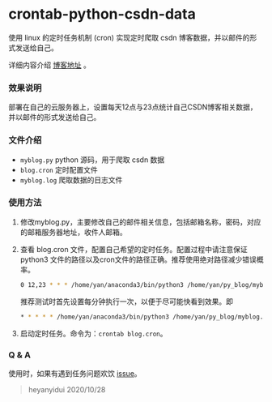 # crontab-python-csdn-data

使用 linux 的定时任务机制 (cron) 实现定时爬取 csdn 博客数据，并以邮件的形式发送给自己。

详细内容介绍 [博客地址](https://smileyan.blog.csdn.net/article/details/109312411) 。

### 效果说明

部署在自己的云服务器上，设置每天12点与23点统计自己CSDN博客相关数据，并以邮件的形式发送给自己。

### 文件介绍

* `myblog.py` python 源码，用于爬取 csdn 数据
* `blog.cron` 定时配置文件
* `myblog.log` 爬取数据的日志文件

### 使用方法

1. 修改myblog.py，主要修改自己的邮件相关信息，包括邮箱名称，密码，对应的邮箱服务器地址，收件人邮箱。

2. 查看 blog.cron 文件，配置自己希望的定时任务。配置过程中请注意保证 python3 文件的路径以及cron文件的路径正确。推荐使用绝对路径减少错误概率。

   ```bash
   0 12,23 * * * /home/yan/anaconda3/bin/python3 /home/yan/py_blog/myblog.py >> /home/yan/py_blog/myblog.log
   ```

   推荐测试时首先设置每分钟执行一次，以便于尽可能快看到效果。即

   ```bash
   * * * * * /home/yan/anaconda3/bin/python3 /home/yan/py_blog/myblog.py >> /home/yan/py_blog/myblog.log
   ```

3. 启动定时任务。命令为：`crontab blog.cron`。

### Q & A

使用时，如果有遇到任务问题欢饮 [issue](https://github.com/heyanyidui/crontab-python-csdn-data/issues)。



> heyanyidui
> 2020/10/28 